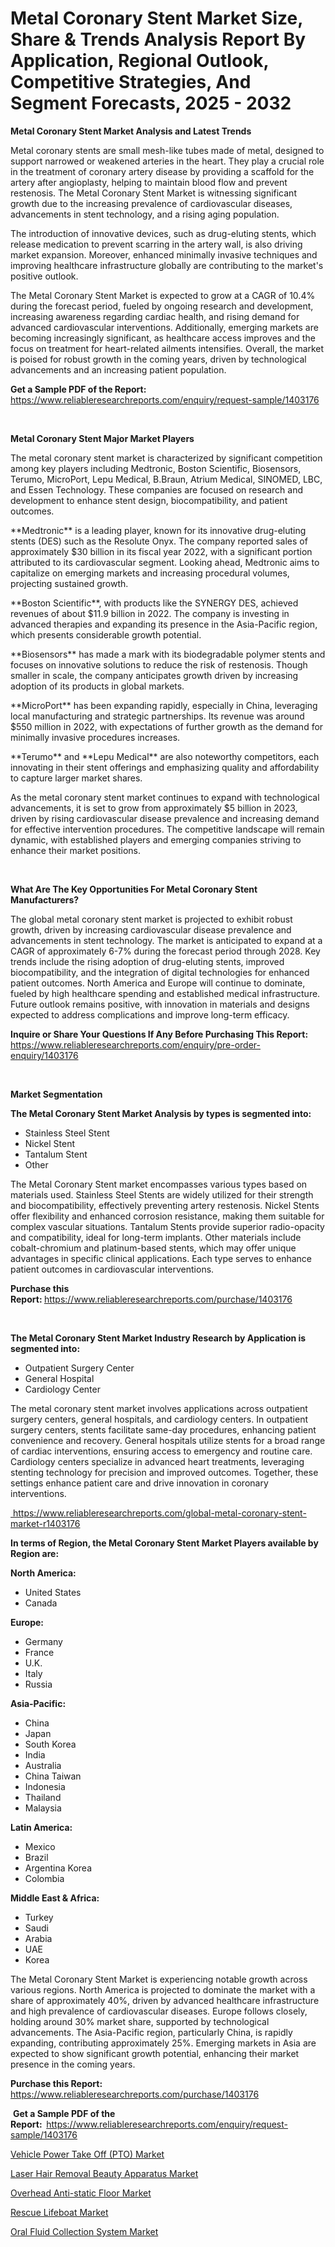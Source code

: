 <p><h1>Metal Coronary Stent Market Size, Share & Trends Analysis Report By Application, Regional Outlook, Competitive Strategies, And Segment Forecasts, 2025 - 2032</h1></p><p><strong>Metal Coronary Stent Market Analysis and Latest Trends</strong></p>
<p><p>Metal coronary stents are small mesh-like tubes made of metal, designed to support narrowed or weakened arteries in the heart. They play a crucial role in the treatment of coronary artery disease by providing a scaffold for the artery after angioplasty, helping to maintain blood flow and prevent restenosis. The Metal Coronary Stent Market is witnessing significant growth due to the increasing prevalence of cardiovascular diseases, advancements in stent technology, and a rising aging population. </p><p>The introduction of innovative devices, such as drug-eluting stents, which release medication to prevent scarring in the artery wall, is also driving market expansion. Moreover, enhanced minimally invasive techniques and improving healthcare infrastructure globally are contributing to the market's positive outlook. </p><p>The Metal Coronary Stent Market is expected to grow at a CAGR of 10.4% during the forecast period, fueled by ongoing research and development, increasing awareness regarding cardiac health, and rising demand for advanced cardiovascular interventions. Additionally, emerging markets are becoming increasingly significant, as healthcare access improves and the focus on treatment for heart-related ailments intensifies. Overall, the market is poised for robust growth in the coming years, driven by technological advancements and an increasing patient population.</p></p>
<p><strong>Get a Sample PDF of the Report:&nbsp;</strong> <a href="https://www.reliableresearchreports.com/enquiry/request-sample/1403176?utm_campaign=113&utm_medium=2&utm_source=Github&utm_content=ia&utm_term=12012025&utm_id=metal-coronary-stent">https://www.reliableresearchreports.com/enquiry/request-sample/1403176</a></p>
<p>&nbsp;</p>
<p><strong>Metal Coronary Stent Major Market Players</strong></p>
<p><p>The metal coronary stent market is characterized by significant competition among key players including Medtronic, Boston Scientific, Biosensors, Terumo, MicroPort, Lepu Medical, B.Braun, Atrium Medical, SINOMED, LBC, and Essen Technology. These companies are focused on research and development to enhance stent design, biocompatibility, and patient outcomes.</p><p>**Medtronic** is a leading player, known for its innovative drug-eluting stents (DES) such as the Resolute Onyx. The company reported sales of approximately $30 billion in its fiscal year 2022, with a significant portion attributed to its cardiovascular segment. Looking ahead, Medtronic aims to capitalize on emerging markets and increasing procedural volumes, projecting sustained growth.</p><p>**Boston Scientific**, with products like the SYNERGY DES, achieved revenues of about $11.9 billion in 2022. The company is investing in advanced therapies and expanding its presence in the Asia-Pacific region, which presents considerable growth potential.</p><p>**Biosensors** has made a mark with its biodegradable polymer stents and focuses on innovative solutions to reduce the risk of restenosis. Though smaller in scale, the company anticipates growth driven by increasing adoption of its products in global markets.</p><p>**MicroPort** has been expanding rapidly, especially in China, leveraging local manufacturing and strategic partnerships. Its revenue was around $550 million in 2022, with expectations of further growth as the demand for minimally invasive procedures increases.</p><p>**Terumo** and **Lepu Medical** are also noteworthy competitors, each innovating in their stent offerings and emphasizing quality and affordability to capture larger market shares.</p><p>As the metal coronary stent market continues to expand with technological advancements, it is set to grow from approximately $5 billion in 2023, driven by rising cardiovascular disease prevalence and increasing demand for effective intervention procedures. The competitive landscape will remain dynamic, with established players and emerging companies striving to enhance their market positions.</p></p>
<p>&nbsp;</p>
<p><strong>What Are The Key Opportunities For Metal Coronary Stent Manufacturers?</strong></p>
<p><p>The global metal coronary stent market is projected to exhibit robust growth, driven by increasing cardiovascular disease prevalence and advancements in stent technology. The market is anticipated to expand at a CAGR of approximately 6-7% during the forecast period through 2028. Key trends include the rising adoption of drug-eluting stents, improved biocompatibility, and the integration of digital technologies for enhanced patient outcomes. North America and Europe will continue to dominate, fueled by high healthcare spending and established medical infrastructure. Future outlook remains positive, with innovation in materials and designs expected to address complications and improve long-term efficacy.</p></p>
<p><strong>Inquire or Share Your Questions If Any Before Purchasing This Report:</strong> <a href="https://www.reliableresearchreports.com/enquiry/pre-order-enquiry/1403176?utm_campaign=113&utm_medium=2&utm_source=Github&utm_content=ia&utm_term=12012025&utm_id=metal-coronary-stent">https://www.reliableresearchreports.com/enquiry/pre-order-enquiry/1403176</a></p>
<p>&nbsp;</p>
<p><strong>Market Segmentation</strong></p>
<p><strong>The Metal Coronary Stent Market Analysis by types is segmented into:</strong></p>
<p><ul><li>Stainless Steel Stent</li><li>Nickel Stent</li><li>Tantalum Stent</li><li>Other</li></ul></p>
<p><p>The Metal Coronary Stent market encompasses various types based on materials used. Stainless Steel Stents are widely utilized for their strength and biocompatibility, effectively preventing artery restenosis. Nickel Stents offer flexibility and enhanced corrosion resistance, making them suitable for complex vascular situations. Tantalum Stents provide superior radio-opacity and compatibility, ideal for long-term implants. Other materials include cobalt-chromium and platinum-based stents, which may offer unique advantages in specific clinical applications. Each type serves to enhance patient outcomes in cardiovascular interventions.</p></p>
<p><strong>Purchase this Report:&nbsp;</strong><a href="https://www.reliableresearchreports.com/purchase/1403176?utm_campaign=113&utm_medium=2&utm_source=Github&utm_content=ia&utm_term=12012025&utm_id=metal-coronary-stent">https://www.reliableresearchreports.com/purchase/1403176</a></p>
<p>&nbsp;</p>
<p><strong>The Metal Coronary Stent Market Industry Research by Application is segmented into:</strong></p>
<p><ul><li>Outpatient Surgery Center</li><li>General Hospital</li><li>Cardiology Center</li></ul></p>
<p><p>The metal coronary stent market involves applications across outpatient surgery centers, general hospitals, and cardiology centers. In outpatient surgery centers, stents facilitate same-day procedures, enhancing patient convenience and recovery. General hospitals utilize stents for a broad range of cardiac interventions, ensuring access to emergency and routine care. Cardiology centers specialize in advanced heart treatments, leveraging stenting technology for precision and improved outcomes. Together, these settings enhance patient care and drive innovation in coronary interventions.</p></p>
<p><a href="https://www.reliableresearchreports.com/global-metal-coronary-stent-market-r1403176?utm_campaign=113&utm_medium=2&utm_source=Github&utm_content=ia&utm_term=12012025&utm_id=metal-coronary-stent">&nbsp;https://www.reliableresearchreports.com/global-metal-coronary-stent-market-r1403176</a></p>
<p><strong>In terms of Region, the Metal Coronary Stent Market Players available by Region are:</strong></p>
<p>
    <p> <strong> North America: </strong>
        <ul>
            <li>United States</li>
            <li>Canada</li>
        </ul>
        </p> 
    <p> <strong> Europe: </strong>
        <ul>
            <li>Germany</li>
            <li>France</li>
            <li>U.K.</li>
            <li>Italy</li>
            <li>Russia</li>
        </ul>
        </p> 
    <p> <strong> Asia-Pacific: </strong>
        <ul>
            <li>China</li>
            <li>Japan</li>
            <li>South Korea</li>
            <li>India</li>
            <li>Australia</li>
            <li>China Taiwan</li>
            <li>Indonesia</li>
            <li>Thailand</li>
            <li>Malaysia</li>
        </ul>
        </p> 
    <p> <strong> Latin America: </strong>
        <ul>
            <li>Mexico</li>
            <li>Brazil</li>
            <li>Argentina Korea</li>
            <li>Colombia</li>
        </ul>
        </p> 
    <p> <strong> Middle East & Africa: </strong>
        <ul>
            <li>Turkey</li>
            <li>Saudi</li>
            <li>Arabia</li>
            <li>UAE</li>
            <li>Korea</li>
        </ul>
    </p>
    </p>
<p><p>The Metal Coronary Stent Market is experiencing notable growth across various regions. North America is projected to dominate the market with a share of approximately 40%, driven by advanced healthcare infrastructure and high prevalence of cardiovascular diseases. Europe follows closely, holding around 30% market share, supported by technological advancements. The Asia-Pacific region, particularly China, is rapidly expanding, contributing approximately 25%. Emerging markets in Asia are expected to show significant growth potential, enhancing their market presence in the coming years.</p></p>
<p><strong>Purchase this Report: </strong><a href="https://www.reliableresearchreports.com/purchase/1403176?utm_campaign=113&utm_medium=2&utm_source=Github&utm_content=ia&utm_term=12012025&utm_id=metal-coronary-stent">https://www.reliableresearchreports.com/purchase/1403176</a></p>
<p>&nbsp;<strong>Get a Sample PDF of the Report:&nbsp;&nbsp;</strong><a href="https://www.reliableresearchreports.com/enquiry/request-sample/1403176?utm_campaign=113&utm_medium=2&utm_source=Github&utm_content=ia&utm_term=12012025&utm_id=metal-coronary-stent">https://www.reliableresearchreports.com/enquiry/request-sample/1403176</a></p>
<p><strong></strong></p>
<p><p><a href="https://github.com/rileymgdorcas/Market-Research-Report-List-1/blob/main/vehicle-power-take-off-pto-market.md?utm_campaign=113&utm_medium=2&utm_source=Github&utm_content=ia&utm_term=12012025&utm_id=metal-coronary-stent">Vehicle Power Take Off (PTO) Market</a></p><p><a href="https://github.com/lehumiston1971679/Market-Research-Report-List-1/blob/main/laser-hair-removal-beauty-apparatus-market.md?utm_campaign=113&utm_medium=2&utm_source=Github&utm_content=ia&utm_term=12012025&utm_id=metal-coronary-stent">Laser Hair Removal Beauty Apparatus Market</a></p><p><a href="https://github.com/SamiaChowdhury801/Market-Research-Report-List-1/blob/main/overhead-anti-static-floor-market.md?utm_campaign=113&utm_medium=2&utm_source=Github&utm_content=ia&utm_term=12012025&utm_id=metal-coronary-stent">Overhead Anti-static Floor Market</a></p><p><a href="https://github.com/LilianFaulkner65/Market-Research-Report-List-1/blob/main/rescue-lifeboat-market.md?utm_campaign=113&utm_medium=2&utm_source=Github&utm_content=ia&utm_term=12012025&utm_id=metal-coronary-stent">Rescue Lifeboat Market</a></p><p><a href="https://github.com/locarol73/Market-Research-Report-List-1/blob/main/oral-fluid-collection-system-market.md?utm_campaign=113&utm_medium=2&utm_source=Github&utm_content=ia&utm_term=12012025&utm_id=metal-coronary-stent">Oral Fluid Collection System Market</a></p></p>